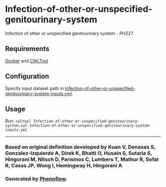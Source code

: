 # Infection-of-other-or-unspecified-genitourinary-system

Infection of other or unspecified genitourinary system - PH227

## Requirements

[Docker](https://docs.docker.com/install/) and [CWLTool](https://github.com/common-workflow-language/cwltool#install)

## Configuration

Specify input dataset path in [Infection-of-other-or-unspecified-genitourinary-system-inputs.yml](Infection-of-other-or-unspecified-genitourinary-system-inputs.yml).

## Usage

Run: `cwltool Infection-of-other-or-unspecified-genitourinary-system.cwl Infection-of-other-or-unspecified-genitourinary-system-inputs.yml`

***

### Based on original definition developed by Kuan V, Denaxas S, Gonzalez-Izquierdo A, Direk K, Bhatti O, Husain S, Sutaria S, Hingorani M, Nitsch D, Parisinos C, Lumbers T, Mathur R, Sofat R, Casas JP, Wong I, Hemingway H, Hingorani A
### Generated by [Phenoflow](https://kclhi.org/phenoflow).
